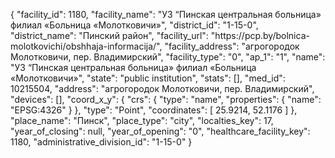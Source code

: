 {
    "facility_id": 1180,
    "facility_name": "УЗ “Пинская центральная больница» филиал «Больница «Молотковичи»",
    "district_id": "1-15-0",
    "district_name": "Пинский район",
    "facility_url": "https:\/\/pcp.by\/bolnica-molotkovichi\/obshhaja-informacija\/",
    "facility_address": "агрогородок Молотковичи, пер. Владимирский",
    "facility_type": "0",
    "ap_1": "1",
    "name": "УЗ “Пинская центральная больница» филиал «Больница «Молотковичи»",
    "state": "public institution",
    "stats": [],
    "med_id": 10215504,
    "address": "агрогородок Молотковичи, пер. Владимирский",
    "devices": [],
    "coord_x_y": {
        "crs": {
            "type": "name",
            "properties": {
                "name": "EPSG:4326"
            }
        },
        "type": "Point",
        "coordinates": [
            25.9214,
            52.1176
        ]
    },
    "place_name": "Пинск",
    "place_type": "city",
    "localties_key": 17,
    "year_of_closing": null,
    "year_of_opening": "0",
    "healthcare_facility_key": 1180,
    "administrative_division_id": "1-15-0"
}